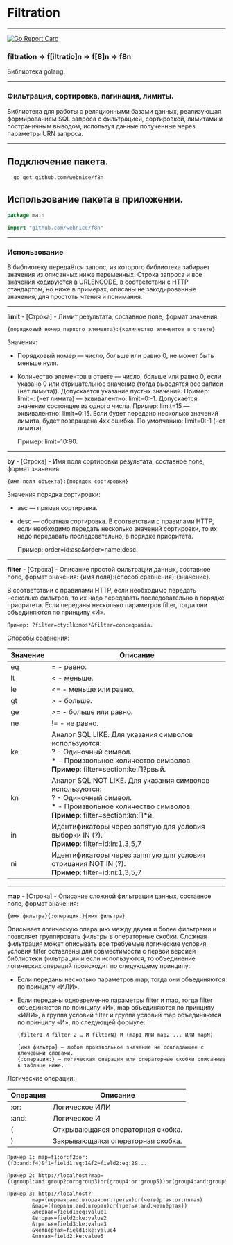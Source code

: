 # Filtration

---
[![Go Report Card](https://goreportcard.com/badge/github.com/webnice/f8n)](https://goreportcard.com/report/github.com/webnice/f8n)

### filtration -> f[iltratio]n -> f[8]n -> f8n

Библиотека golang.

---

### Фильтрация, сортировка, пагинация, лимиты.

Библиотека для работы с реляционными базами данных, реализующая формированием SQL запроса с фильтрацией, сортировкой, лимитами и постраничным выводом, используя данные полученные через параметры URN запроса.

---

## Подключение пакета.

```bash
  go get github.com/webnice/f8n
```

## Использование пакета в приложении.

```go
package main

import "github.com/webnice/f8n"
```

---

### Использование

В библиотеку передаётся запрос, из которого библиотека забирает значения из описанных ниже переменных.
Строка запроса и все значения кодируются в URLENCODE, в соответствии с HTTP стандартом, но ниже в примерах,
описаны не закодированные значения, для простоты чтения и понимания.

---

**limit** - [Строка] - Лимит результата, составное поле, формат значения:

    {порядковый номер первого элемента}:{количество элементов в ответе}

Значения:
- Порядковый номер — число, больше или равно 0, не может быть меньше нуля.
- Количество элементов в ответе — число, больше или равно 0, если указано 0 или отрицательное значение (тогда выводятся все записи (нет лимита)).
  Допускается указание пустых значений. Пример: limit=: (нет лимита) — эквивалентно: limit=0:-1.
  Допускается значение состоящее из одного числа. Пример: limit=15 — эквивалентно: limit=0:15.
  Если будет передано несколько значений лимита, будет возвращена 4хх ошибка.
  По умолчанию: limit=0:-1 (нет лимита).


    Пример: limit=10:90.


---

**by** - [Строка] - Имя поля сортировки результата, составное поле, формат значения:

    {имя поля объекта}:{порядок сортировки}

Значения порядка сортировки:
- asc — прямая сортировка.
- desc — обратная сортировка.
  В соответствии с правилами HTTP, если необходимо передать несколько значений сортировки, то их надо передавать последовательно, в порядке приоритета.


    Пример: order=id:asc&order=name:desc.

---

**filter** - [Строка] - Описание простой фильтрации данных, составное поле, формат значения:
    {имя поля}:{способ сравнения}:{значение}.

В соответствии с правилами HTTP, если необходимо передать несколько фильтров, то их надо передавать последовательно в порядке приоритета.
Если переданы несколько параметров filter, тогда они объединяются по принципу «И».

    Пример: ?filter=cty:lk:mos*&filter=con:eq:asia.

Способы сравнения:

| Значение | Описание                                                                                                                                                            |
|----------|---------------------------------------------------------------------------------------------------------------------------------------------------------------------|
| eq       | = - равно.                                                                                                                                                          |
| lt       | < - меньше.                                                                                                                                                         |
| le       | <= - меньше или равно.                                                                                                                                              |
| gt       | \> - больше.                                                                                                                                                        |
| ge       | >= - больше или равно.                                                                                                                                              |
| ne       | != - не равно.                                                                                                                                                      |
| ke       | Аналог SQL LIKE. Для указания символов используются:<br/>? - Одиночный символ.<br/>* - Произвольное количество символов.<br/>**Пример**: filter=section:ke:П?рвый.  |
| kn       | Аналог SQL NOT LIKE. Для указания символов используются:<br/>? - Одиночный символ.<br/>* - Произвольное количество символов.<br/>**Пример**: filter=section:kn:П*й. |
| in       | Идентификаторы через запятую для условия выборки IN (?).<br/>**Пример**: filter=id:in:1,3,5,7                                                                       |
| ni       | Идентификаторы через запятую для условия отрицания NOT IN (?).<br/>**Пример**: filter=id:ni:1,3,5,7                                                                 |

---

**map** - [Строка] - Описание сложной фильтрации данных, составное поле, формат значения:

    {имя фильтра}{:операция:}{имя фильтра}


Описывает логическую операцию между двумя и более фильтрами и позволяет группировать фильтры в операторные скобки.
Сложная фильтрация может описывать все требуемые логические условия, условия filter оставлены для совместимости
с первой версией библиотеки фильтрации и если используются, то объединение логических операций происходит по
следующему принципу:
* Если переданы несколько параметров map, тогда они объединяются по принципу «ИЛИ».
* Если переданы одновременно параметры filter и map, тогда filter объединяются по принципу «И»,
  map объединяются по принципу «ИЛИ», а группа условий filter и группа условий map объединяются по принципу «И»,
  по следующей формуле:

      (filter1 И filter 2 … И filterN) И (map1 ИЛИ map2 ... ИЛИ mapN)

      {имя фильтра} — любое произвольное значение не совпадающее с ключевыми словами.
      {:операция:} — логическая операция или операторные скобки описанные в таблице ниже.

Логические операции:

| Операция | Описание                          |
|----------|-----------------------------------|
| :or:     | Логическое ИЛИ                    |
| :and:    | Логическое И                      |
| (        | Открывающаяся операторная скобка. |
| )        | Закрывающаяся операторная скобка. |

    Пример 1: map=f1:or:f2:or:(f3:and:f4)&f1=field1:eq:1&f2=field2:eq:2&...

    Пример 2: http://localhost?map=((group1:and:group2:or:group3)or(group4:or:group5))or(group4:and:group5)&group1=field1:eq:value1&group2=field2:ke:value2&group3=field3:ke:value3&group4=field1:ke:value4&group5=field2:ke:value5

    Пример 3: http://localhost?
            map=(первая:and:вторая:or:третья)or(четвёртая:or:пятая)
            &map=((первая:and:вторая)or(третья:and:четвёртая))
            &первая=field1:eq:value1
            &вторая=field2:ke:value2
            &третья=field3:ke:value3
            &четвёртая=field1:ke:value4
            &пятая=field2:ke:value5
